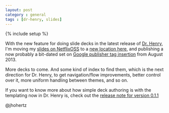 ```yaml
---
layout: post
category : general
tags : [dr-henry, slides]
---
```

{% include setup %}

With the new feature for doing slide decks in the latest release of [Dr. Henry](https://github.com/jhohertz/dr-henry), I'm moving my [slides on NetflixOSS](http://jhohertz.github.io/netflixoss-slides/) to a [new location here](http://jhohertz.github.io/slides/netflixoss/), and publishing a now probably a bit-dated set on [Google publisher tag insertion](http://jhohertz.github.io/slides/gpt-tags/) from August 2013. 

More decks to come. And some kind of index to find them, which is the next direction for Dr. Henry, to get navigation/flow improvements, better control over it, more uniform handling between themes, and so on.

If you want to know more about how simple deck authoring is with the templating now in Dr. Henry is, check out the [release note for version 0.1.1](http://jhohertz.github.io/dr-henry/blog/2014/07/15/release-0.1.1-tagged-with-social-fixes-and-slide-deck-layout-based-on-reveal.js/)

@jhohertz

